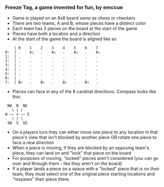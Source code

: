 ### Freeze Tag, a game invented for fun, by emccue

- Game is played on an 8x8 board same as chess or checkers
- There are two teams, A and B, whose pieces have a distinct color
- Each team has 3 pieces on the board at the start of the game
- Pieces have both a location and a direction
- At the start of the game the board is aligned like so

```
    | 0    1    2    3    4    5    6    7    
0:  | .    A↓   .    A↓   .    A↓   .    A↓   
1:  | .    .    .    .    .    .    .    .    
2:  | .    .    .    .    .    .    .    .    
3:  | .    .    .    .    .    .    .    .    
4:  | .    .    .    .    .    .    .    .    
5:  | .    .    .    .    .    .    .    .    
6:  | .    .    .    .    .    .    .    .    
7:  | B↑   .    B↑   .    B↑   .    B↑   .    
```

- Pieces can face in any of the 8 cardinal directions. Compass looks like this:
```
 NW  N  NE
   \ | / 
W ―― + ―― E
   / | \
 SW  S  SE
```
- On a players turn they can either move one piece to any location in that piece's view
that isn't blocked by another piece OR rotate one piece to face a new direction
- When a piece is moving, if they are blocked by an opposing team's piece, they can land
on and "lock" that piece on the board
- For purposes of moving, "locked" pieces aren't considered (you can go over and through them - like they aren't on the board)
- If a player lands a piece on a space with a "locked" piece that is on their team, they must select one of the original piece starting locations and "respawn" their piece there.